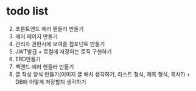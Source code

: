 # todo list

2. 프론트엔드 에러 핸들러 만들기
3. 에러 페이지 만들기 
5. 관리자 권한시에 보여줄 컴포넌트 만들기
6. JWT발급 + 로컬에 저장하는 로직 구현하기
7. ERD만들기
8. 백엔드 에러 핸들러 만들기
9. 글 작성 양식 만들기(이미지 글 배치 생각하기, 리스트 형식, 제목 형식, 목차?) + DB에 어떻게 저장할지 생각하기
